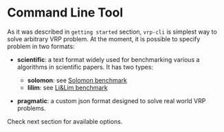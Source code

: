 # Command Line Tool

As it was described in `getting started` section, `vrp-cli` is simplest way to solve arbitrary VRP problem. At the moment,
it is possible to specify problem in two formats:

- **scientific**: a text format widely used for benchmarking various a algorithms in scientific papers. It has two types:
    - **solomon**: see [Solomon benchmark](https://www.sintef.no/projectweb/top/vrptw/solomon-benchmark)
    - **lilim**: see [Li&Lim benchmark](https://www.sintef.no/projectweb/top/pdptw/li-lim-benchmark)

- **pragmatic**: a custom json format designed to solve real world VRP problems.

Check next section for available options.